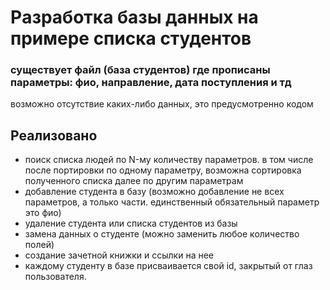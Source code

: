 
# Pазработка базы данных на примере списка студентов 

### существует файл (база студентов) где прописаны параметры: фио, направление, дата поступления и тд
возможно отсутствие каких-либо данных, это предусмотренно кодом

## Pеализовано 
* поиск списка людей по N-му количеству параметров. в том числе после портировки по одному параметру, возможна сортировка полученного списка далее по другим параметрам
* добавление студента в базу (возможно добавление не всех параметров, а только части. единственный обязательный параметр это фио)
* удаление студента или списка студентов из базы
* замена данных о студенте (можно заменить любое количество полей)
* создание зачетной книжки и ссылки на нее
* каждому студенту в базе присваивается свой id, закрытый от глаз пользователя.
